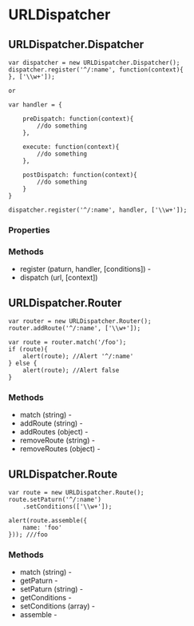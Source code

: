 URLDispatcher
=======================================





URLDispatcher.Dispatcher
---------------------------------------

	var dispatcher = new URLDispatcher.Dispatcher();
	dispatcher.register('^/:name', function(context){
	}, ['\\w+']);
	
	or
	
	var handler = {
	
		preDispatch: function(context){
			//do something
		},
	
		execute: function(context){
			//do something
		},
	
		postDispatch: function(context){
			//do something
		}
	}
	
	dispatcher.register('^/:name', handler, ['\\w+']);

### Properties

### Methods

* register (paturn, handler, [conditions]) - 
* dispatch (url, [context])



URLDispatcher.Router
---------------------------------------

	var router = new URLDispatcher.Router();
	router.addRoute('^/:name', ['\\w+']);
	
	var route = router.match('/foo');
	if (route){
		alert(route); //Alert '^/:name'
	} else {
		alert(route); //Alert false
	}

### Methods

* match (string) - 
* addRoute (string) - 
* addRoutes (object) - 
* removeRoute (string) - 
* removeRoutes (object) - 


URLDispatcher.Route
---------------------------------------

	var route = new URLDispatcher.Route();
	route.setPaturn('^/:name')
		.setConditions(['\\w+']);

	alert(route.assemble({
		name: 'foo'
	})); ///foo


### Methods

* match (string) - 
* getPaturn -
* setPaturn (string) - 
* getConditions - 
* setConditions (array) - 
* assemble - 
